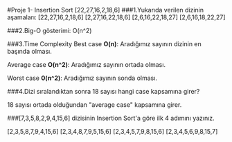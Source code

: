 #Proje 1- Insertion Sort
[22,27,16,2,18,6]
###1.Yukarıda verilen dizinin aşamaları:
[22,27,16,2,18,6]
[2,27,16,22,18,6]
[2,6,16,22,18,27] 
[2,6,16,18,22,27]

###2.Big-O gösterimi:
O(n^2)

###3.Time Complexity
Best case **O(n)**: Aradığımız sayının dizinin en başında olması.

Average case **O(n^2)**: Aradığımız sayının ortada olması.

Worst case **0(n^2)**: Aradığımız sayının sonda olması.

###4.Dizi sıralandıktan sonra 18 sayısı hangi case kapsamına girer?

18 sayısı ortada olduğundan "average case" kapsamına girer.

###[7,3,5,8,2,9,4,15,6] dizisinin Insertion Sort'a göre ilk 4 adımını yazınız.

[2,3,5,8,7,9,4,15,6]
[2,3,4,8,7,9,5,15,6]
[2,3,4,5,7,9,8,15,6]
[2,3,4,5,6,9,8,15,7]